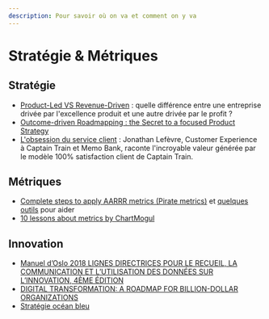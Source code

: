 ```yaml
---
description: Pour savoir où on va et comment on y va
---
```


# Stratégie & Métriques

## Stratégie

* [Product-Led VS Revenue-Driven](https://www.productplan.com/learn/product-led-vs-revenue-driven/) : quelle différence entre une entreprise drivée par l'excellence produit et une autre drivée par le profit ?
* [Outcome-driven Roadmapping : the Secret to a focused Product Strategy](https://www.productplan.com/learn/outcome-driven-roadmaps/)
* [L'obsession du service client](https://djo.medium.com/obsession-service-client-captain-train-cb0b91467fd9) : Jonathan Lefèvre, Customer Experience à Captain Train et Memo Bank, raconte l'incroyable valeur générée par le modèle 100% satisfaction client de Captain Train.

## Métriques

* [Complete steps to apply AARRR metrics (Pirate metrics)](https://medium.com/pushtostart/complete-steps-to-apply-aarrr-pirate-metrics-for-your-startup-b71241b78d8f) et [quelques outils](https://medium.com/getstandingovation/aaarr-pirate-metrics-afa771df54ad) pour aider
* [10 lessons about metrics by ChartMogul](https://chartmogul.com/resources/saas-metrics-refresher/?ref=producthunt)



## Innovation

* [Manuel d’Oslo 2018 LIGNES DIRECTRICES POUR LE RECUEIL, LA COMMUNICATION ET L’UTILISATION DES DONNÉES SUR L’INNOVATION, 4ÈME ÉDITION ](https://ec.europa.eu/eurostat/documents/3859598/12445591/KS-01-18-852-FR-N.pdf/382947a7-bc7f-ccd3-209c-7150126bf6e3?t=1613470434589)
* [DIGITAL TRANSFORMATION: A ROADMAP FOR BILLION-DOLLAR ORGANIZATIONS](https://www.capgemini.com/wp-content/uploads/2017/07/Digital\_Transformation\_\_A\_Road-Map\_for\_Billion-Dollar\_Organizations.pdf)
* [Stratégie océan bleu ](http://oceanbleu.fr/methodes-d-innovation/strategie-ocean-bleu/)


